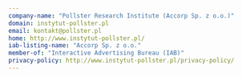 ```yaml
---
company-name: "Pollster Research Institute (Accorp Sp. z o.o.)"
domain: instytut-pollster.pl
email: kontakt@pollster.pl
home: http://www.instytut-pollster.pl/
iab-listing-name: "Accorp Sp. z o.o."
member-of: "Interactive Advertising Bureau (IAB)"
privacy-policy: http://www.instytut-pollster.pl/privacy-policy/
---
```




